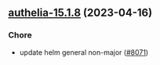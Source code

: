 

## [authelia-15.1.8](https://github.com/truecharts/charts/compare/authelia-15.1.7...authelia-15.1.8) (2023-04-16)

### Chore

- update helm general non-major ([#8071](https://github.com/truecharts/charts/issues/8071))
  
  
